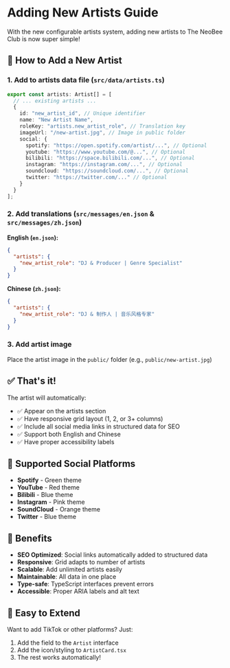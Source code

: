 # Adding New Artists Guide

With the new configurable artists system, adding new artists to The NeoBee Club is now super simple!

## 🎯 How to Add a New Artist

### 1. Add to artists data file (`src/data/artists.ts`)

```typescript
export const artists: Artist[] = [
  // ... existing artists ...
  {
    id: "new_artist_id", // Unique identifier
    name: "New Artist Name",
    roleKey: "artists.new_artist_role", // Translation key
    imageUrl: "/new-artist.jpg", // Image in public folder
    social: {
      spotify: "https://open.spotify.com/artist/...", // Optional
      youtube: "https://www.youtube.com/@...", // Optional
      bilibili: "https://space.bilibili.com/...", // Optional
      instagram: "https://instagram.com/...", // Optional
      soundcloud: "https://soundcloud.com/...", // Optional
      twitter: "https://twitter.com/..." // Optional
    }
  }
];
```

### 2. Add translations (`src/messages/en.json` & `src/messages/zh.json`)

**English (`en.json`):**

```json
{
  "artists": {
    "new_artist_role": "DJ & Producer | Genre Specialist"
  }
}
```

**Chinese (`zh.json`):**

```json
{
  "artists": {
    "new_artist_role": "DJ & 制作人 | 音乐风格专家"
  }
}
```

### 3. Add artist image

Place the artist image in the `public/` folder (e.g., `public/new-artist.jpg`)

## ✅ That's it!

The artist will automatically:

- ✅ Appear on the artists section
- ✅ Have responsive grid layout (1, 2, or 3+ columns)
- ✅ Include all social media links in structured data for SEO
- ✅ Support both English and Chinese
- ✅ Have proper accessibility labels

## 🎨 Supported Social Platforms

- **Spotify** - Green theme
- **YouTube** - Red theme
- **Bilibili** - Blue theme
- **Instagram** - Pink theme
- **SoundCloud** - Orange theme
- **Twitter** - Blue theme

## 🌟 Benefits

- **SEO Optimized**: Social links automatically added to structured data
- **Responsive**: Grid adapts to number of artists
- **Scalable**: Add unlimited artists easily
- **Maintainable**: All data in one place
- **Type-safe**: TypeScript interfaces prevent errors
- **Accessible**: Proper ARIA labels and alt text

## 🔮 Easy to Extend

Want to add TikTok or other platforms? Just:

1. Add the field to the `Artist` interface
2. Add the icon/styling to `ArtistCard.tsx`
3. The rest works automatically!
